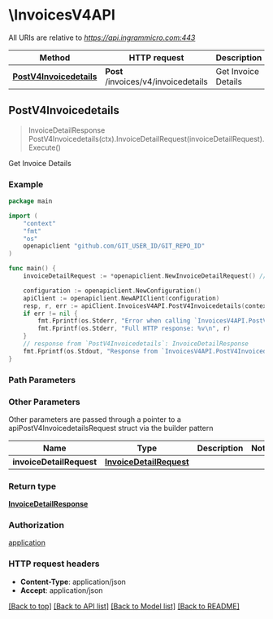 # \InvoicesV4API

All URIs are relative to *https://api.ingrammicro.com:443*

Method | HTTP request | Description
------------- | ------------- | -------------
[**PostV4Invoicedetails**](InvoicesV4API.md#PostV4Invoicedetails) | **Post** /invoices/v4/invoicedetails | Get Invoice Details



## PostV4Invoicedetails

> InvoiceDetailResponse PostV4Invoicedetails(ctx).InvoiceDetailRequest(invoiceDetailRequest).Execute()

Get Invoice Details



### Example

```go
package main

import (
	"context"
	"fmt"
	"os"
	openapiclient "github.com/GIT_USER_ID/GIT_REPO_ID"
)

func main() {
	invoiceDetailRequest := *openapiclient.NewInvoiceDetailRequest() // InvoiceDetailRequest |  (optional)

	configuration := openapiclient.NewConfiguration()
	apiClient := openapiclient.NewAPIClient(configuration)
	resp, r, err := apiClient.InvoicesV4API.PostV4Invoicedetails(context.Background()).InvoiceDetailRequest(invoiceDetailRequest).Execute()
	if err != nil {
		fmt.Fprintf(os.Stderr, "Error when calling `InvoicesV4API.PostV4Invoicedetails``: %v\n", err)
		fmt.Fprintf(os.Stderr, "Full HTTP response: %v\n", r)
	}
	// response from `PostV4Invoicedetails`: InvoiceDetailResponse
	fmt.Fprintf(os.Stdout, "Response from `InvoicesV4API.PostV4Invoicedetails`: %v\n", resp)
}
```

### Path Parameters



### Other Parameters

Other parameters are passed through a pointer to a apiPostV4InvoicedetailsRequest struct via the builder pattern


Name | Type | Description  | Notes
------------- | ------------- | ------------- | -------------
 **invoiceDetailRequest** | [**InvoiceDetailRequest**](InvoiceDetailRequest.md) |  | 

### Return type

[**InvoiceDetailResponse**](InvoiceDetailResponse.md)

### Authorization

[application](../README.md#application)

### HTTP request headers

- **Content-Type**: application/json
- **Accept**: application/json

[[Back to top]](#) [[Back to API list]](../README.md#documentation-for-api-endpoints)
[[Back to Model list]](../README.md#documentation-for-models)
[[Back to README]](../README.md)

